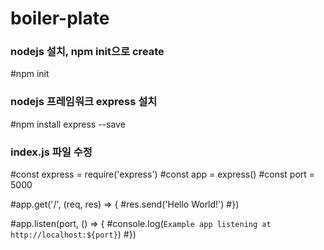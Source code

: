 # boiler-plate

### nodejs 설치, npm init으로 create
#npm init

### nodejs 프레임워크 express 설치
#npm install express --save

### index.js 파일 수정
#const express = require('express')
#const app = express()
#const port = 5000

#app.get('/', (req, res) => {
#res.send('Hello World!')
#})

#app.listen(port, () => {
#console.log(`Example app listening at http://localhost:${port}`)
#})
